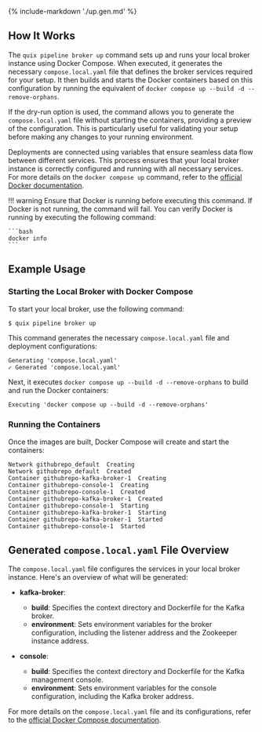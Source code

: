 {% include-markdown './up.gen.md' %}

## How It Works

The `quix pipeline broker up` command sets up and runs your local broker instance using Docker Compose. When executed, it generates the necessary `compose.local.yaml` file that defines the broker services required for your setup. It then builds and starts the Docker containers based on this configuration by running the equivalent of `docker compose up --build -d --remove-orphans`.

If the dry-run option is used, the command allows you to generate the `compose.local.yaml` file without starting the containers, providing a preview of the configuration. This is particularly useful for validating your setup before making any changes to your running environment.

Deployments are connected using variables that ensure seamless data flow between different services. This process ensures that your local broker instance is correctly configured and running with all necessary services. For more details on the `docker compose up` command, refer to the [official Docker documentation](https://docs.docker.com/reference/cli/docker/compose/up/).

!!! warning
    Ensure that Docker is running before executing this command. If Docker is not running, the command will fail. You can verify Docker is running by executing the following command:

    ```bash
    docker info
    ```

## Example Usage

### Starting the Local Broker with Docker Compose

To start your local broker, use the following command:

```bash
$ quix pipeline broker up
```

This command generates the necessary `compose.local.yaml` file and deployment configurations:

```
Generating 'compose.local.yaml'
✓ Generated 'compose.local.yaml'
```

Next, it executes `docker compose up --build -d --remove-orphans` to build and run the Docker containers:

```text
Executing 'docker compose up --build -d --remove-orphans'
```

### Running the Containers

Once the images are built, Docker Compose will create and start the containers:

```text
Network githubrepo_default  Creating
Network githubrepo_default  Created
Container githubrepo-kafka-broker-1  Creating
Container githubrepo-console-1  Creating
Container githubrepo-console-1  Created
Container githubrepo-kafka-broker-1  Created
Container githubrepo-console-1  Starting
Container githubrepo-kafka-broker-1  Starting
Container githubrepo-kafka-broker-1  Started
Container githubrepo-console-1  Started
```

## Generated `compose.local.yaml` File Overview

The `compose.local.yaml` file configures the services in your local broker instance. Here's an overview of what will be generated:

- **kafka-broker**:
    - **build**: Specifies the context directory and Dockerfile for the Kafka broker.
    - **environment**: Sets environment variables for the broker configuration, including the listener address and the Zookeeper instance address.

- **console**:
    - **build**: Specifies the context directory and Dockerfile for the Kafka management console.
    - **environment**: Sets environment variables for the console configuration, including the Kafka broker address.

For more details on the `compose.local.yaml` file and its configurations, refer to the [official Docker Compose documentation](https://docs.docker.com/compose/compose-file/).